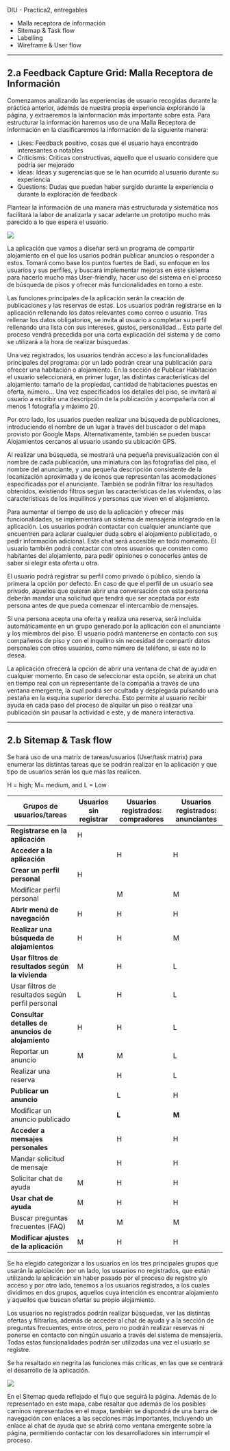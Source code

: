 DIU - Practica2, entregables

- Malla receptora de información 
- Sitemap & Task flow 
- Labelling 
- Wireframe & User flow 

----------------------------------------------------



 ## 2.a Feedback Capture Grid: Malla Receptora de Información

Comenzamos analizando las experiencias de usuario recogidas durante la práctica anterior, además de nuestra propia experiencia explorando la página, y extraeremos la lainformación más importante sobre esta. Para estructurar la información haremos uso de una Malla Receptora de Información en la clasificaremos la información de la siguiente manera:

 - Likes: Feedback positivo, cosas que el usuario haya encontrado interesantes o notables
 - Criticisms: Criticas constructivas, aquello que el usuario considere que podría ser mejorado
 - Ideas: Ideas y sugerencias que se le han ocurrido al usuario durante su experiencia
 - Questions: Dudas que puedan haber surgido durante la experiencia o durante la exploración de feedback

Plantear la información de una manera más estructurada y sistemática nos facilitará la labor de analizarla y sacar adelante un prototipo mucho más parecido a lo que espera el usuario.

![](feedback.jpg)

La aplicación que vamos a diseñar será un programa de compartir alojamiento en el que los usarios podrán publicar anuncios o responder a estos. Tomará como base los puntos fuertes de Badi, su enfoque en los usuarios y sus perfiles, y buscará implementar mejoras en este sistema para hacerlo mucho más User-friendly, hacer uso del sistema en el proceso de búsqueda de pisos y ofrecer más funcionalidades en torno a este.


Las funciones principales de la aplicación serán la creación de publicaciones y las reservas de estas. Los usuarios podrán registrarse en la aplicación rellenando los datos relevantes como correo o usuario. Tras rellenar los datos obligatorios, se invita al usuario a completar su perfil rellenando una lista con sus intereses, gustos, personalidad... Esta parte del proceso vendrá precedida por una corta explicación del sistema y de como se utilizará a la hora de realizar búsquedas.


Una vez registrados, los usuarios tendrán acceso a las funcionalidades principales del programa: por un lado podrán crear una publicación para ofrecer una habitación o alojamiento. En la sección de Publicar Habitación el usuario seleccionará, en primer lugar, las distintas características del alojamiento: tamaño de la propiedad, cantidad de habitaciones puestas en oferta, número...  Una vez especificados los detalles del piso, se invitará al usuario a escribir una descripción de la publicación y acompañarla con al menos 1 fotografía y máximo 20.

Por otro lado, los usuarios pueden realizar una búsqueda de publicaciones, introduciendo el nombre de un lugar a través del buscador o del mapa provisto por Google Maps. Alternativamente, también se pueden buscar Alojamientos cercanos al usuario usando su ubicación GPS.

Al realizar una búsqueda, se mostrará una pequeña previsualización con el nombre de cada publicación, una miniatura con las fotografías del piso, el nombre del anunciante, y una pequeña descripción consistente de la locanización aproximada y de iconos que representan las acomodaciones especificadas por el anunciante. También se podrán filtrar los resultados obtenidos, existiendo filtros segun las características de las viviendas, o las características de los inquilinos y personas que viven en el alojamiento.


Para aumentar el tiempo de uso de la aplicación y ofrecer más funcionalidades, se implementará un sistema de mensajería integrado en la aplicación. Los usuarios podrán contactar con cualquier anunciante que encuentren para aclarar cualquier duda sobre el alojamiento publicitado, o pedir información adicional. Este chat será accesible en todo momento. El usuario también podrá contactar con otros usuarios que consten como habitantes del alojamiento, para pedir opiniones o conocerles antes de saber si elegir esta oferta u otra. 

El usuario podrá registrar su perfil como privado o público, siendo la primera la opción por defecto. En caso de que el perfil de un usuario sea privado, aquellos que quieran abrir una conversación con esta persona deberán mandar una solicitud que tendrá que ser aceptada por esta persona antes de que pueda comenzar el intercambio de mensajes.

Si una persona acepta una oferta y realiza una reserva, será incluida automáticamente en un grupo generado por la aplicación con el anunciante y los miembros del piso. El usuario podrá mantenerse en contacto con sus compañeros de piso y con el inquilino sin necesidad de compartir datos personales con otros usuarios, como número de teléfono, si este no lo desea.

La aplicación ofrecerá la opción de abrir una ventana de chat de ayuda en cualquier momento. En caso de seleccionar esta opción, se abrirá un chat en tiempo real con un representante de la compañía a través de una ventana emergente, la cual podrá ser ocultada y desplegada pulsando una pestaña en la esquina superior derecha. Esto permite al usuario recibir ayuda en cada paso del proceso de alquilar un piso o realizar una publicación sin pausar la actividad e este, y de manera interactiva.



----------------------------------------------------



 ## 2.b Sitemap & Task flow

Se hará uso de una matríx de tareas/usuarios (User/task matrix) para enumerar las distintas tareas que se podrán realizar en la aplicación y que tipo de usuarios serán los que más las realicen.

H = high; M= medium, and L = Low

| Grupos de usuarios/tareas                         | Usuarios sin registrar | Usuarios registrados: compradores | Usuarios registrados: anunciantes |
| ------------------------------------------------- | ---------------------- | --------------------------------- | --------------------------------- |
| **Registrarse en la aplicación**                  | H                      |                                   |                                   |
| **Acceder a la aplicación**                       |                        | H                                 | H                                 |
| **Crear un perfil personal**                      | H                      |                                   |                                   |
| Modificar perfil personal                         |                        | M                                 | M                                 |
| **Abrir menú de navegación**                      | H                      | H                                 | H                                 |
| **Realizar una búsqueda de alojamientos**         | H                      | H                                 | M                                 |
| **Usar filtros de resultados según la vivienda**  | M                      | H                                 | L                                 |
| Usar filtros de resultados según perfil personal  | L                      | H                                 | L                                 |
| **Consultar detalles de anuncios de alojamiento** | H                      | H                                 | L                                 |
| Reportar un anuncio                               | M                      | M                                 | L                                 |
| Realizar una reserva                              |                        | H                                 | L                                 |
| **Publicar un anuncio**                           |                        | L                                 | H                                 |
| Modificar un anuncio publicado                    |                        | **L**                             | **M**                             |
| **Acceder a mensajes personales**                 |                        | H                                 | H                                 |
| Mandar solicitud de mensaje                       |                        | H                                 | H                                 |
| Solicitar chat de ayuda                           | M                      | H                                 | H                                 |
| **Usar chat de ayuda**                            | M                      | H                                 | H                                 |
| Buscar preguntas frecuentes (FAQ)                 | M                      | M                                 | M                                 |
| **Modificar ajustes de la aplicación**            | M                      | H                                 | H                                 |

Se ha elegido categorizar a los usuarios en los tres principales grupos que usarán la aplciación: por un lado, los usuarios no registrados, que están utilizando la aplicación sin haber pasado por el proceso de registro y/o acceso y por otro lado, tenemos a los usuarios registrados, a los cuales dividimos en dos grupos, aquellos cuya intención es encontrar alojamiento y aquellos que buscan ofertar su propio alojamiento.

Los usuarios no registrados podrán realizar búsquedas, ver las distintas ofertas y filtrarlas, además de acceder al chat de ayuda y a la sección de preguntas frecuentes, entre otros, pero no podrán realizar reservas ni ponerse en contacto con ningún usuario a través del sistema de mensajería. Todas estas funcionalidades podrán ser utilizadas una vez el usuario se registre.

Se ha resaltado en negrita las funciones más críticas, en las que se centrará el desarrollo de la aplicación.

![](sitemap.png)

En el Sitemap queda reflejado el flujo que seguirá la página. Además de lo representado en este mapa, cabe resaltar que además de los posibles caminos representados en el mapa, también se dispondrá de una barra de navegación con enlaces a las secciones más importantes, incluyendo un enlace al chat de ayuda que se abrirá como ventana emergente sobre la página, permitiendo contactar con los desarrolladores sin interrumpir el proceso.